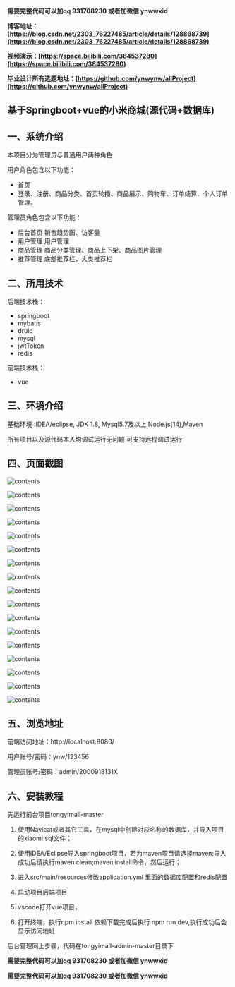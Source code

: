**需要完整代码可以加qq  931708230 或者加微信 ynwwxid**

**博客地址：[https://blog.csdn.net/2303_76227485/article/details/128868739](https://blog.csdn.net/2303_76227485/article/details/128868739)**

**视频演示：[https://space.bilibili.com/384537280](https://space.bilibili.com/384537280)**

**毕业设计所有选题地址：[https://github.com/ynwynw/allProject](https://github.com/ynwynw/allProject)**

## 基于Springboot+vue的小米商城(源代码+数据库)

## 一、系统介绍
本项目分为管理员与普通用户两种角色

用户角色包含以下功能：
- 首页 
- 登录、注册、商品分类、首页轮播、商品展示、购物车、订单结算、个人订单管理。

管理员角色包含以下功能：
- 后台首页
销售趋势图、访客量
- 用户管理
用户管理
- 商品管理
商品分类管理、商品上下架、商品图片管理
- 推荐管理
底部推荐栏，大类推荐栏




## 二、所用技术

后端技术栈：

- springboot
- mybatis
- druid
- mysql
- jwtToken
- redis


前端技术栈：

- vue


## 三、环境介绍

基础环境 :IDEA/eclipse, JDK 1.8, Mysql5.7及以上,Node.js(14),Maven

所有项目以及源代码本人均调试运行无问题 可支持远程调试运行

## 四、页面截图

![contents](./picture/picture1.png)

![contents](./picture/picture2.png)

![contents](./picture/picture3.png)

![contents](./picture/picture4.png)

![contents](./picture/picture5.png)

![contents](./picture/picture6.png)

![contents](./picture/picture7.png)

![contents](./picture/picture8.png)

![contents](./picture/picture9.png)

![contents](./picture/picture10.png)

![contents](./picture/picture11.png)

![contents](./picture/picture12.png)

![contents](./picture/picture13.png)

![contents](./picture/picture14.png)

![contents](./picture/picture15.png)

![contents](./picture/picture16.png)

![contents](./picture/picture17.png)



## 五、浏览地址

前端访问地址：http://localhost:8080/

用户账号/密码：ynw/123456

管理员账号/密码：admin/2000918131X  

## 六、安装教程
先运行前台项目tongyimall-master

1. 使用Navicat或者其它工具，在mysql中创建对应名称的数据库，并导入项目的xiaomi.sql文件；

2. 使用IDEA/Eclipse导入springboot项目，若为maven项目请选择maven;导入成功后请执行maven clean;maven install命令，然后运行；

3. 进入src/main/resources修改application.yml 里面的数据库配置和redis配置

4. 启动项目后端项目 

5. vscode打开vue项目，

6. 打开终端，执行npm install 依赖下载完成后执行 npm run dev,执行成功后会显示访问地址

后台管理同上步骤，代码在tongyimall-admin-master目录下

**需要完整代码可以加qq  931708230 或者加微信 ynwwxid**

**需要完整代码可以加qq  931708230 或者加微信  ynwwxid**





